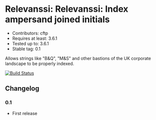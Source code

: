 # Relevanssi: Relevanssi: Index ampersand joined initials

* Contributors: cftp
* Requires at least: 3.6.1
* Tested up to: 3.6.1
* Stable tag: 0.1

Allows strings like "B&Q", "M&S" and other bastions of the UK corporate landscape to be properly indexed.

[![Build Status](https://travis-ci.org/cftp/relevanssi-flywheel-shyster-and-flywheel.png?branch=master)](https://travis-ci.org/cftp/relevanssi-flywheel-shyster-and-flywheel)

## Changelog

### 0.1 
* First release

